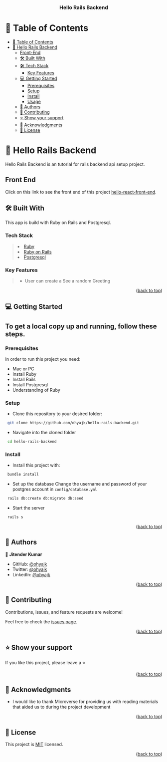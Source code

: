 <a name="readme-top"></a>
<div align="center">
  <h3><b>Hello Rails Backend</b></h3>
</div>
<a name="readme-top"></a>

<!-- TABLE OF CONTENTS -->

# 📗 Table of Contents

- [📗 Table of Contents](#-table-of-contents)
- [📖 Hello Rails Backend ](#-hello-rails-back-end-)
  - [Front-End](#front-end)
  - [🛠 Built With ](#-built-with-)
  - [🛠 Tech Stack ](#-tech-stack-)
    - [Key Features ](#key-features-)
  - [💻 Getting Started ](#-getting-started-)
    - [Prerequisites](#prerequisites)
    - [Setup](#setup)
    - [Install](#install)
    - [Usage](#usage)
  - [👥 Authors](#-authors)
  - [🤝 Contributing ](#-contributing-)
  - [⭐️ Show your support ](#️-show-your-support-)
  - [🙏 Acknowledgments ](#-acknowledgments-)
  - [📝 License ](#-license-)

<!-- PROJECT DESCRIPTION -->

# 📖 Hello Rails Backend <a name="about-project"></a>

Hello Rails Backend is an tutorial for rails backend api setup project.

## Front End <a name="front-end"></a>
Click on this link to see the front end of this project [hello-react-front-end](https://github.com/ohyajk/hello-react-frontend).

## 🛠 Built With <a name="built-with"></a>
This app is build with Ruby on Rails and Postgresql.

### Tech Stack <a name="tech-stack"></a>
> <li><a href="https://www.ruby-lang.org/en/">Ruby</a></li>
> <li><a href="https://rubyonrails.org/">Ruby on Rails</a></li>
> <li><a href="https://www.postgresql.org/">Postgresql</a></li>

### Key Features <a name="key-features"></a>

> - User can create a See a random Greeting

<p align="right">(<a href="#readme-top">back to top</a>)</p>

<!-- GETTING STARTED -->

## 💻 Getting Started <a name="getting-started"></a>

## To get a local copy up and running, follow these steps.

### Prerequisites

In order to run this project you need:

- Mac or PC
- Install Ruby
- Install Rails
- Install Postgresql
- Understanding of Ruby

### Setup

- Clone this repository to your desired folder:

```sh
 git clone https://github.com/ohyajk/hello-rails-backend.git
```

- Navigate into the cloned folder

```sh
 cd hello-rails-backend

```
### Install

- Install this project with:

```sh
 bundle install
```

- Set up the database
  Change the username and password of your postgres account in `config/database.yml`

```sh
 rails db:create db:migrate db:seed
```

- Start the server

```sh
 rails s
```

<p align="right">(<a href="#readme-top">back to top</a>)</p>

<!-- AUTHORS -->

## 👥 Authors<a name="authors"></a>

👤 **Jitender Kumar**

- GitHub: [@ohyajk](https://github.com/ohyajk)
- Twitter: [@ohyajk](https://twitter.com/ohyajk)
- LinkedIn: [@ohyajk](https://www.linkedin.com/in/ohyajk)

<p align="right">(<a href="#readme-top">back to top</a>)</p>

<!-- CONTRIBUTING -->

## 🤝 Contributing <a name="contributing"></a>

Contributions, issues, and feature requests are welcome!

Feel free to check the [issues page](https://github.com/ohyajk/hello-rails-backend/issues).

<p align="right">(<a href="#readme-top">back to top</a>)</p>

<!-- SUPPORT -->

## ⭐️ Show your support <a name="support"></a>

If you like this project, please leave a ⭐️

<p align="right">(<a href="#readme-top">back to top</a>)</p>

<!-- ACKNOWLEDGEMENTS -->

## 🙏 Acknowledgments <a name="acknowledgements"></a>
- I would like to thank Microverse for providing us with reading materials that aided us to during the project development

<p align="right">(<a href="#readme-top">back to top</a>)</p>

<!-- LICENSE -->

## 📝 License <a name="license"></a>

This project is [MIT](./LICENSE) licensed.

<p align="right">(<a href="#readme-top">back to top</a>)</p>
